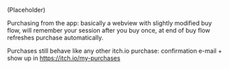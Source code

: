 
(Placeholder)

Purchasing from the app: basically a webview with slightly modified buy flow,
will remember your session after you buy once, at end of buy flow refreshes
purchase automatically.

Purchases still behave like any other itch.io purchase: confirmation e-mail +
show up in <https://itch.io/my-purchases>
